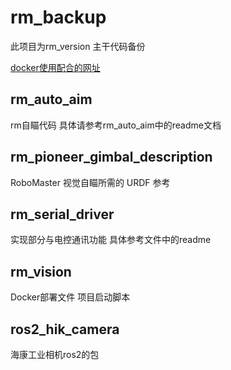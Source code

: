 # rm_backup
此项目为rm_version 主干代码备份

[docker使用配合的网址]((https://studio.foxglove.dev/))

## rm_auto_aim
rm自瞄代码
具体请参考rm_auto_aim中的readme文档

## rm_pioneer_gimbal_description
RoboMaster 视觉自瞄所需的 URDF 参考

## rm_serial_driver
实现部分与电控通讯功能
具体参考文件中的readme

## rm_vision
Docker部署文件
项目启动脚本

## ros2_hik_camera
海康工业相机ros2的包
